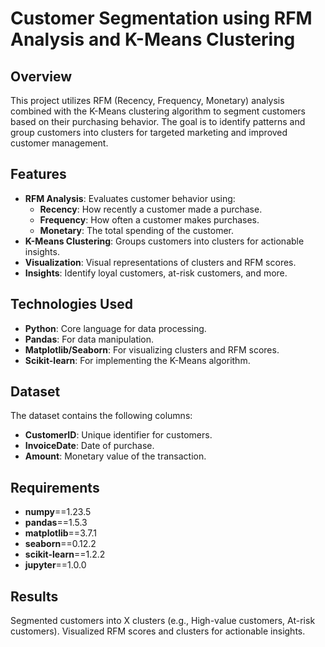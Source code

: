 # Customer Segmentation using RFM Analysis and K-Means Clustering

## Overview
This project utilizes RFM (Recency, Frequency, Monetary) analysis combined with the K-Means clustering algorithm to segment customers based on their purchasing behavior. The goal is to identify patterns and group customers into clusters for targeted marketing and improved customer management.

## Features
- **RFM Analysis**: Evaluates customer behavior using:
  - **Recency**: How recently a customer made a purchase.
  - **Frequency**: How often a customer makes purchases.
  - **Monetary**: The total spending of the customer.
- **K-Means Clustering**: Groups customers into clusters for actionable insights.
- **Visualization**: Visual representations of clusters and RFM scores.
- **Insights**: Identify loyal customers, at-risk customers, and more.

## Technologies Used
- **Python**: Core language for data processing.
- **Pandas**: For data manipulation.
- **Matplotlib/Seaborn**: For visualizing clusters and RFM scores.
- **Scikit-learn**: For implementing the K-Means algorithm.

## Dataset
The dataset contains the following columns:
- **CustomerID**: Unique identifier for customers.
- **InvoiceDate**: Date of purchase.
- **Amount**: Monetary value of the transaction.

## Requirements
- **numpy**==1.23.5  
- **pandas**==1.5.3  
- **matplotlib**==3.7.1  
- **seaborn**==0.12.2  
- **scikit-learn**==1.2.2  
- **jupyter**==1.0.0  


## Results
Segmented customers into X clusters (e.g., High-value customers, At-risk customers).
Visualized RFM scores and clusters for actionable insights.
